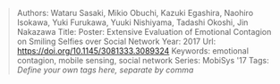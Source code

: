 > Authors: Wataru Sasaki, Mikio Obuchi, Kazuki Egashira, Naohiro Isokawa, Yuki Furukawa, Yuuki Nishiyama, Tadashi Okoshi, Jin Nakazawa
> Title: Poster: Extensive Evaluation of Emotional Contagion on Smiling Selfies over Social Network
> Year: 2017
> Url: https://doi.org/10.1145/3081333.3089324
> Keywords: emotional contagion, mobile sensing, social network
> Series: MobiSys '17
> Tags: *Define your own tags here, separate by comma*